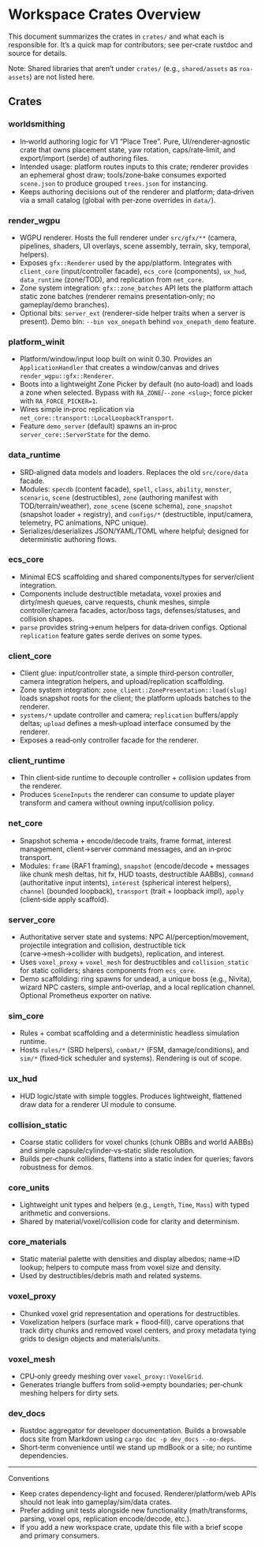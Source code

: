 # Workspace Crates Overview

This document summarizes the crates in `crates/` and what each is responsible for. It’s a quick map for contributors; see per‑crate rustdoc and source for details.

Note: Shared libraries that aren’t under `crates/` (e.g., `shared/assets` as `roa-assets`) are not listed here.

## Crates

### worldsmithing
- In‑world authoring logic for V1 “Place Tree”. Pure, UI/renderer‑agnostic crate that owns placement state, yaw rotation, caps/rate‑limit, and export/import (serde) of authoring files.
- Intended usage: platform routes inputs to this crate; renderer provides an ephemeral ghost draw; tools/zone‑bake consumes exported `scene.json` to produce grouped `trees.json` for instancing.
- Keeps authoring decisions out of the renderer and platform; data‑driven via a small catalog (global with per‑zone overrides in `data/`).

### render_wgpu
- WGPU renderer. Hosts the full renderer under `src/gfx/**` (camera, pipelines, shaders, UI overlays, scene assembly, terrain, sky, temporal, helpers).
- Exposes `gfx::Renderer` used by the app/platform. Integrates with `client_core` (input/controller facade), `ecs_core` (components), `ux_hud`, `data_runtime` (zone/TOD), and replication from `net_core`.
- Zone system integration: `gfx::zone_batches` API lets the platform attach static zone batches (renderer remains presentation‑only; no gameplay/demo branches).
- Optional bits: `server_ext` (renderer-side helper traits when a server is present). Demo bin: `--bin vox_onepath` behind `vox_onepath_demo` feature.

### platform_winit
- Platform/window/input loop built on winit 0.30. Provides an `ApplicationHandler` that creates a window/canvas and drives `render_wgpu::gfx::Renderer`.
- Boots into a lightweight Zone Picker by default (no auto‑load) and loads a zone when selected. Bypass with `RA_ZONE`/`--zone <slug>`; force picker with `RA_FORCE_PICKER=1`.
- Wires simple in‑proc replication via `net_core::transport::LocalLoopbackTransport`.
- Feature `demo_server` (default) spawns an in‑proc `server_core::ServerState` for the demo.

### data_runtime
- SRD‑aligned data models and loaders. Replaces the old `src/core/data` facade.
- Modules: `specdb` (content facade), `spell`, `class`, `ability`, `monster`, `scenario`, `scene` (destructibles), `zone` (authoring manifest with TOD/terrain/weather), `zone_scene` (scene schema), `zone_snapshot` (snapshot loader + registry), and `configs/*` (destructible, input/camera, telemetry, PC animations, NPC unique).
- Serializes/deserializes JSON/YAML/TOML where helpful; designed for deterministic authoring flows.

### ecs_core
- Minimal ECS scaffolding and shared components/types for server/client integration.
- Components include destructible metadata, voxel proxies and dirty/mesh queues, carve requests, chunk meshes, simple controller/camera facades, actor/boss tags, defenses/statuses, and collision shapes.
- `parse` provides string→enum helpers for data‑driven configs. Optional `replication` feature gates serde derives on some types.

### client_core
- Client glue: input/controller state, a simple third‑person controller, camera integration helpers, and upload/replication scaffolding.
- Zone system integration: `zone_client::ZonePresentation::load(slug)` loads snapshot roots for the client; the platform uploads batches to the renderer.
- `systems/*` update controller and camera; `replication` buffers/apply deltas; `upload` defines a mesh‑upload interface consumed by the renderer.
- Exposes a read‑only controller facade for the renderer.

### client_runtime
- Thin client‑side runtime to decouple controller + collision updates from the renderer.
- Produces `SceneInputs` the renderer can consume to update player transform and camera without owning input/collision policy.

### net_core
- Snapshot schema + encode/decode traits, frame format, interest management, client→server command messages, and an in‑proc transport.
- Modules: `frame` (RAF1 framing), `snapshot` (encode/decode + messages like chunk mesh deltas, hit fx, HUD toasts, destructible AABBs), `command` (authoritative input intents), `interest` (spherical interest helpers), `channel` (bounded loopback), `transport` (trait + loopback impl), `apply` (client‑side apply scaffold).

### server_core
- Authoritative server state and systems: NPC AI/perception/movement, projectile integration and collision, destructible tick (carve→mesh→collider with budgets), replication, and interest.
- Uses `voxel_proxy` + `voxel_mesh` for destructibles and `collision_static` for static colliders; shares components from `ecs_core`.
- Demo scaffolding: ring spawns for undead, a unique boss (e.g., Nivita), wizard NPC casters, simple anti‑overlap, and a local replication channel. Optional Prometheus exporter on native.

### sim_core
- Rules + combat scaffolding and a deterministic headless simulation runtime.
- Hosts `rules/*` (SRD helpers), `combat/*` (FSM, damage/conditions), and `sim/*` (fixed‑tick scheduler and systems). Rendering is out of scope.

### ux_hud
- HUD logic/state with simple toggles. Produces lightweight, flattened draw data for a renderer UI module to consume.

### collision_static
- Coarse static colliders for voxel chunks (chunk OBBs and world AABBs) and simple capsule/cylinder‑vs‑static slide resolution.
- Builds per‑chunk colliders, flattens into a static index for queries; favors robustness for demos.

### core_units
- Lightweight unit types and helpers (e.g., `Length`, `Time`, `Mass`) with typed arithmetic and conversions.
- Shared by material/voxel/collision code for clarity and determinism.

### core_materials
- Static material palette with densities and display albedos; name→ID lookup; helpers to compute mass from voxel size and density.
- Used by destructibles/debris math and related systems.

### voxel_proxy
- Chunked voxel grid representation and operations for destructibles.
- Voxelization helpers (surface mark + flood‑fill), carve operations that track dirty chunks and removed voxel centers, and proxy metadata tying grids to design objects and materials/units.

### voxel_mesh
- CPU‑only greedy meshing over `voxel_proxy::VoxelGrid`.
- Generates triangle buffers from solid→empty boundaries; per‑chunk meshing helpers for dirty sets.

### dev_docs
- Rustdoc aggregator for developer documentation. Builds a browsable docs site from Markdown using `cargo doc -p dev_docs --no-deps`.
- Short‑term convenience until we stand up mdBook or a site; no runtime dependencies.

---

Conventions
- Keep crates dependency‑light and focused. Renderer/platform/web APIs should not leak into gameplay/sim/data crates.
- Prefer adding unit tests alongside new functionality (math/transforms, parsing, voxel ops, replication encode/decode, etc.).
- If you add a new workspace crate, update this file with a brief scope and primary consumers.

